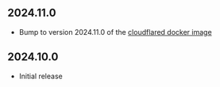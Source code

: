 <!-- https://developers.home-assistant.io/docs/add-ons/presentation#keeping-a-changelog -->

## 2024.11.0

- Bump to version 2024.11.0 of the [cloudflared docker image](https://hub.docker.com/r/cloudflare/cloudflared)

## 2024.10.0

- Initial release